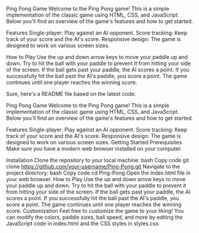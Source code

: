 
Ping Pong Game
Welcome to the Ping Pong game! This is a simple implementation of the classic game using HTML, CSS, and JavaScript. Below you'll find an overview of the game's features and how to get started.

Features
Single-player: Play against an AI opponent.
Score tracking: Keep track of your score and the AI's score.
Responsive design: The game is designed to work on various screen sizes.


How to Play
Use the up and down arrow keys to move your paddle up and down.
Try to hit the ball with your paddle to prevent it from hitting your side of the screen.
If the ball gets past your paddle, the AI scores a point.
If you successfully hit the ball past the AI's paddle, you score a point.
The game continues until one player reaches the winning score.



Sure, here's a README file based on the latest code:

Ping Pong Game
Welcome to the Ping Pong game! This is a simple implementation of the classic game using HTML, CSS, and JavaScript. Below you'll find an overview of the game's features and how to get started.

Features
Single-player: Play against an AI opponent.
Score tracking: Keep track of your score and the AI's score.
Responsive design: The game is designed to work on various screen sizes.
Getting Started
Prerequisites
Make sure you have a modern web browser installed on your computer.

Installation
Clone the repository to your local machine:
bash
Copy code
git clone https://github.com/your-username/Ping-Pong.git
Navigate to the project directory:
bash
Copy code
cd Ping-Pong
Open the index.html file in your web browser.
How to Play
Use the up and down arrow keys to move your paddle up and down.
Try to hit the ball with your paddle to prevent it from hitting your side of the screen.
If the ball gets past your paddle, the AI scores a point.
If you successfully hit the ball past the AI's paddle, you score a point.
The game continues until one player reaches the winning score.
Customization
Feel free to customize the game to your liking! You can modify the colors, paddle sizes, ball speed, and more by editing the JavaScript code in index.html and the CSS styles in styles.css.
